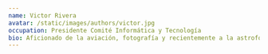 ```yaml
---
name: Victor Rivera
avatar: /static/images/authors/victor.jpg
occupation: Presidente Comité Informática y Tecnología
bio: Aficionado de la aviación, fotografía y recientemente a la astrofotografia, pasión que lo llevó a unirse a la SAC en el año 2016. Por el día trabaja como programador para la industria de espacio y defensa. Mientras que por las noches disfruta la captura de objetos astronómicos.
---
```

